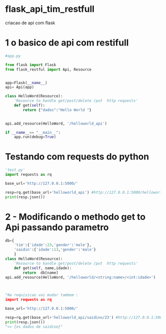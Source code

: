 # flask_api_tim_restfull
criacao de api com flask 

# 1 o basico de api com restifull

```py
#app.py

from flask import Flask
from flask_restful import Api, Resource


app=Flask(__name__)
api= Api(app)

class HelloWord(Resource):
    'Resource to handle get/post/delete /put  http requests'
    def get(self):
        return {"dados":"Hello World "}
 

api.add_resource(HelloWord, '/helloworld_api')

if __name__== "__main__":
    app.run(debug=True)

``` 

# Testando com requests do python

```py
'test.py'
import requests as rq

base_url='http://127.0.0.1:5000/'

resp=rq.get(base_url+'helloworld_api') #http://127.0.0.1:5000/helloworld_api
print(resp.json())
```

# 2 - Modificando o methodo get to Api passando parametro 
```py
db={
    'tim':{'idade':23,'gender':'male'},
    'saidin':{'idade':13,'gender':'male'}
    }
class HelloWord(Resource):
    'Resource to handle get/post/delete /put  http requests'
    def get(self, name,idade):
        return  db[name]
api.add_resource(HelloWord, '/helloworld/<string:name>/<int:idade>')


    
"Na requisicao vai mudar tambem :
import requests as rq

base_url='http://127.0.0.1:5000/'

resp=rq.get(base_url+'helloworld_api/saidino/23') #http://127.0.0.1:5000/helloworld_api
print(resp.json())
">> {os dados de saidino}"


```